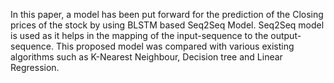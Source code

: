In this paper, a model has been put forward for the prediction of the Closing prices of the stock by using BLSTM based Seq2Seq Model. 
Seq2Seq model is used as it helps in the mapping of the input-sequence to the output-sequence. 
This proposed model was compared with various existing algorithms such as K-Nearest Neighbour, Decision tree and Linear Regression.
